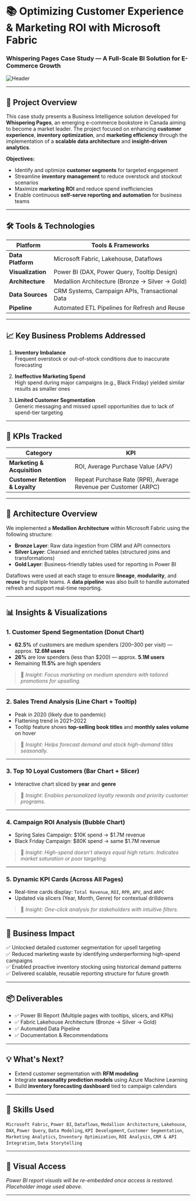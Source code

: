 # 📚 Optimizing Customer Experience & Marketing ROI with Microsoft Fabric  
### Whispering Pages Case Study — A Full-Scale BI Solution for E-Commerce Growth  

![Header](./A_digital_illustration_features_data_analytics_wit.png)

---

## 📌 Project Overview

This case study presents a Business Intelligence solution developed for **Whispering Pages**, an emerging e-commerce bookstore in Canada aiming to become a market leader. The project focused on enhancing **customer experience**, **inventory optimization**, and **marketing efficiency** through the implementation of a **scalable data architecture** and **insight-driven analytics**.

**Objectives:**
- Identify and optimize **customer segments** for targeted engagement  
- Streamline **inventory management** to reduce overstock and stockout scenarios  
- Maximize **marketing ROI** and reduce spend inefficiencies  
- Enable continuous **self-serve reporting and automation** for business teams  

---

## 🛠️ Tools & Technologies

| Platform | Tools & Frameworks |
|---------|--------------------|
| **Data Platform** | Microsoft Fabric, Lakehouse, Dataflows |
| **Visualization** | Power BI (DAX, Power Query, Tooltip Design) |
| **Architecture** | Medallion Architecture (Bronze → Silver → Gold) |
| **Data Sources** | CRM Systems, Campaign APIs, Transactional Data |
| **Pipeline** | Automated ETL Pipelines for Refresh and Reuse |

---

## 📈 Key Business Problems Addressed

1. **Inventory Imbalance**  
   Frequent overstock or out-of-stock conditions due to inaccurate forecasting

2. **Ineffective Marketing Spend**  
   High spend during major campaigns (e.g., Black Friday) yielded similar results as smaller ones

3. **Limited Customer Segmentation**  
   Generic messaging and missed upsell opportunities due to lack of spend-tier targeting

---

## 🔑 KPIs Tracked

| Category | KPI |
|---------|-----|
| **Marketing & Acquisition** | ROI, Average Purchase Value (APV) |
| **Customer Retention & Loyalty** | Repeat Purchase Rate (RPR), Average Revenue per Customer (ARPC) |

---

## 🧱 Architecture Overview

We implemented a **Medallion Architecture** within Microsoft Fabric using the following structure:

- **Bronze Layer**: Raw data ingestion from CRM and API connectors  
- **Silver Layer**: Cleansed and enriched tables (structured joins and transformations)  
- **Gold Layer**: Business-friendly tables used for reporting in Power BI  

Dataflows were used at each stage to ensure **lineage**, **modularity**, and **reuse** by multiple teams. A **data pipeline** was also built to handle automated refresh and support real-time reporting.

---

## 📊 Insights & Visualizations

### 1. Customer Spend Segmentation (Donut Chart)
- **62.5%** of customers are medium spenders ($200–$300 per visit) — approx. **12.6M users**  
- **26%** are low spenders (less than $200) — approx. **5.1M users**  
- Remaining **11.5%** are high spenders  
> 📌 *Insight: Focus marketing on medium spenders with tailored promotions for upselling.*

---

### 2. Sales Trend Analysis (Line Chart + Tooltip)
- Peak in 2020 (likely due to pandemic)  
- Flattening trend in 2021–2022  
- Tooltip feature shows **top-selling book titles** and **monthly sales volume** on hover  
> 📌 *Insight: Helps forecast demand and stock high-demand titles seasonally.*

---

### 3. Top 10 Loyal Customers (Bar Chart + Slicer)
- Interactive chart sliced by **year** and **genre**  
> 📌 *Insight: Enables personalized loyalty rewards and priority customer programs.*

---

### 4. Campaign ROI Analysis (Bubble Chart)
- Spring Sales Campaign: $10K spend → $1.7M revenue  
- Black Friday Campaign: $80K spend → same $1.7M revenue  
> 📌 *Insight: High-spend doesn’t always equal high return. Indicates market saturation or poor targeting.*

---

### 5. Dynamic KPI Cards (Across All Pages)
- Real-time cards display: `Total Revenue`, `ROI`, `RPR`, `APV`, and `ARPC`  
- Updated via slicers (Year, Month, Genre) for contextual drilldowns  
> 📌 *Insight: One-click analysis for stakeholders with intuitive filters.*

---

## 🎯 Business Impact

✅ Unlocked detailed customer segmentation for upsell targeting  
✅ Reduced marketing waste by identifying underperforming high-spend campaigns  
✅ Enabled proactive inventory stocking using historical demand patterns  
✅ Delivered scalable, reusable reporting structure for future growth  

---

## 📦 Deliverables

- ✅ Power BI Report (Multiple pages with tooltips, slicers, and KPIs)  
- ✅ Fabric Lakehouse Architecture (Bronze → Silver → Gold)  
- ✅ Automated Data Pipeline  
- ✅ Documentation & Recommendations  

---

## 💡 What's Next?

- Extend customer segmentation with **RFM modeling**  
- Integrate **seasonality prediction models** using Azure Machine Learning  
- Build **inventory forecasting dashboard** tied to campaign calendars  

---

## 🧠 Skills Used

`Microsoft Fabric`, `Power BI`, `Dataflows`, `Medallion Architecture`, `Lakehouse`, `DAX`, `Power Query`, `Data Modeling`, `KPI Development`, `Customer Segmentation`, `Marketing Analytics`, `Inventory Optimization`, `ROI Analysis`, `CRM & API Integration`, `Data Storytelling`

---

## 🔗 Visual Access
*Power BI report visuals will be re-embedded once access is restored. Placeholder image used above.*

---

